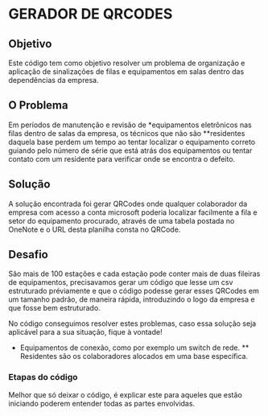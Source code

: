 # GERADOR DE QRCODES
## Objetivo
<p> Este código tem como objetivo resolver um problema de organização e aplicação de sinalizações de filas e equipamentos em salas dentro das dependências da empresa.</p>  

## O Problema
<p> Em períodos de manutenção e revisão de *equipamentos eletrônicos nas filas dentro de salas da empresa, os técnicos que não são **residentes daquela base perdem um tempo ao tentar localizar o equipamento correto guiando pelo número de série que está atrás dos equipamentos ou tentar contato com um residente para verificar onde se encontra o defeito.</p>

## Solução
<p> A solução encontrada foi gerar QRCodes onde qualquer colaborador da empresa com acesso a conta microsoft poderia localizar facilmente a fila e setor do equipamento procurado, através de uma tabela postada no OneNote e o URL desta planilha consta no QRCode.</p>

## Desafio
<p> São mais de 100 estações e cada estação pode conter mais de duas fileiras de equipamentos, precisavamos gerar um código que lesse um csv estruturado préviamente e que o código podesse gerar esses QRCodes em um tamanho padrão, de maneira rápida, introduzindo o logo da empresa e que fosse bem estruturado.</p>

<p>No código conseguimos resolver estes problemas, caso essa solução seja aplicável para a sua situação, fique à vontade!</p>


* Equipamentos de conexão, como por exemplo um switch de rede.
** Residentes são os colaboradores alocados em uma base específica.

### Etapas do código
<p>Melhor que só deixar o código, é explicar este para aqueles que estão iniciando poderem entender todas as partes envolvidas.</p>